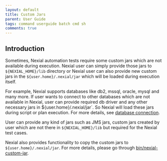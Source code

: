```yaml
---
layout: default
title: Custom Jars
parent: User Guide
tags: command userguide batch cmd sh
comments: true
---
```



## Introduction
Sometimes, Nexial automation tests require some custom jars which are not available during execution. Nexial user can 
simply provide those jars to `${NEXIAL_HOME}/lib` directory or Nexial user can also provide new custom jars in the 
`${user.home}/.nexial/jar` which will be loaded during execution itself. 

For example, Nexial supports databases like db2, mssql, oracle, mysql and many more. If user wants to connect to other 
databases which are not available in Nexial, user can provide required db driver and any other necessary jars in 
${user.home}/.nexial/jar`. So Nexial will load these jars during script or plan execution. For more details, see 
[database connection](../commands/rdbms/dbConnectionSetup).

User can provide any kind of jars such as JMS jars, custom jars created by user which are not there in 
`${NEXIAL_HOME}/lib` but required for the Nexial test cases.

Nexial also provides functionality to copy the custom jars to `${user.home}/.nexial/jar`. For more details, please go
through [bin/nexial-custom-jar](BatchFiles#nexial-custom-jar).